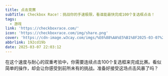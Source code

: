 ```yaml
---
title: 点击竞赛
subTitle: Checkbox Race!：挑战你的手速极限，看谁能最快完成100个复选框点击！
tags:
  - 游戏
link: 'https://checkboxrace.com/'
icon: 'https://checkboxrace.com/img/share.png'
cover: 'https://cdn-image.w3cay.com/imgs/%E6%88%AA%E5%B1%8F2025-03-07%2021.25.06.png'
abbrlink: 192cd19b
date: 2025-03-07 22:03:12
---
```


在这个速度与耐心的双重考验中，你需要连续点击100个复选框来完成比赛。看似简单的操作，却会让你感受到前所未有的挑战。准备好接受这场点击风暴了吗？